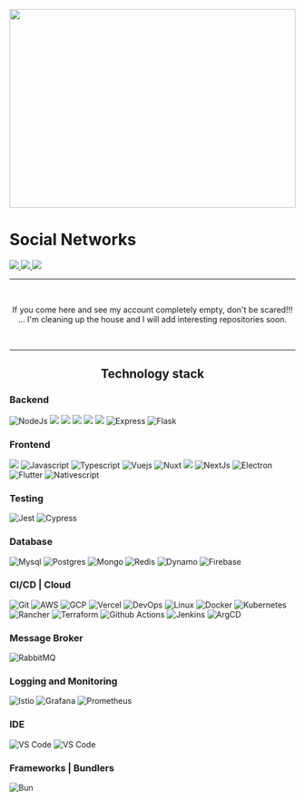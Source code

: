 <p align="center">
  <img src="https://media.licdn.com/dms/image/D5616AQHPqOtAY15sug/profile-displaybackgroundimage-shrink_350_1400/0/1719071730138?e=1726099200&v=beta&t=YHGuyXfD5TZH1z1p806Ellua2cGgLcix1lyksHQkNGE" height="350" width="100%">
</p>

<h1>Social Networks</h1>

<p>
  <a href="https://www.linkedin.com/in/pazfelipe" alt="Linkedin" target="_blank">
    <img src="https://img.shields.io/badge/-Linkedin-0e76a8?style=for-the-badge&logo=Linkedin&logoColor=white&link=https://www.linkedin.com/in/pazfelipe/"/>
  </a>
  
  <a href="https://t.me/felipepaz" alt="Telegram" target="_blank">
    <img src="https://img.shields.io/badge/Telegram-2CA5E0?style=for-the-badge&logo=telegram&logoColor=white"/>
  </a>

  <a href="https://www.instagram.com/felipepaz/" alt="Instagram" target="_blank">
    <img src="https://img.shields.io/badge/Instagram-E4405F?style=for-the-badge&logo=instagram&logoColor=white"/>
  </a>
</p>

---

</br>
<p align="center">
  If you come here and see my account completely empty, don't be scared!!! ... I'm cleaning up the house and I will add interesting repositories soon.
</p>
</br>

---



<h2 align="center">Technology stack</h2>

<h3>Backend</h3>
<p>
  <img src="https://img.shields.io/badge/Node.js-43853D?style=for-the-badge&logo=node.js&logoColor=white" alt="NodeJs">
  <img src="https://img.shields.io/badge/python-3670A0?style=for-the-badge&logo=python&logoColor=ffdd54" atl="Python"/>
  <img src="https://img.shields.io/badge/go-%2300ADD8.svg?style=for-the-badge&logo=go&logoColor=white" atl="Golang"/>
  <img src="https://img.shields.io/badge/dart-%230175C2.svg?style=for-the-badge&logo=dart&logoColor=white" atl="Dart"/>
  <img src="https://img.shields.io/badge/rust-%23000000.svg?style=for-the-badge&logo=rust&logoColor=white" atl="Rust"/>
  <img src="https://img.shields.io/badge/shell_script-%23121011.svg?style=for-the-badge&logo=gnu-bash&logoColor=white" atl="Shell Script"/>
  <img src="https://img.shields.io/badge/Express.js-404D59?style=for-the-badge&logo=express&logoColor=white" alt="Express">
  <img src="https://img.shields.io/badge/Flask-000000?style=flat&logo=flask&logoColor=white" alt="Flask">
</p>

<h3>Frontend</h3>
<p>
  <img src="https://img.shields.io/badge/-GraphQL-E10098?style=for-the-badge&logo=graphql&logoColor=white" atl="GraphQL"/>
  <img src="https://img.shields.io/badge/JavaScript-F7DF1E?style=for-the-badge&logo=javascript&logoColor=black" alt="Javascript">
  <img src="https://img.shields.io/badge/TypeScript-007ACC?style=for-the-badge&logo=typescript&logoColor=white" alt="Typescript">
  <img src="https://img.shields.io/badge/Vue.js-35495E?style=for-the-badge&logo=vue.js&logoColor=4FC08D" alt="Vuejs">
  <img src="https://img.shields.io/badge/nuxt.js-00C58E?style=for-the-badge&logo=nuxt.js&logoColor=white" alt="Nuxt">
  <img src="https://img.shields.io/badge/react-%2320232a.svg?style=for-the-badge&logo=react&logoColor=%2361DAFB" atl="React"/>
  <img src="https://img.shields.io/badge/Next-black?style=for-the-badge&logo=next.js&logoColor=white" alt="NextJs"/>
  <img src="https://img.shields.io/badge/Electron-191970?style=for-the-badge&logo=Electron&logoColor=white" alt="Electron"/>
  <img src="https://img.shields.io/badge/Flutter-02569B?style=for-the-badge&logo=flutter&logoColor=white" alt="Flutter">
  <img src="https://img.shields.io/badge/NativeScript-3655FF?style=for-the-badge&logo=NativeScript&logoColor=black" alt="Nativescript">
</p>

<h3>Testing</h3>
<p>
  <img src="https://img.shields.io/badge/-jest-%23C21325?style=for-the-badge&logo=jest&logoColor=white" alt="Jest"/>
  <img src="https://img.shields.io/badge/-cypress-%23E5E5E5?style=for-the-badge&logo=cypress&logoColor=058a5e" alt="Cypress"/>
</p>

<h3>Database</h3>
<p>
  <img src="https://img.shields.io/badge/MySQL-00000F?style=for-the-badge&logo=mysql&logoColor=white" alt="Mysql">
  <img src="https://img.shields.io/badge/postgres-%23316192.svg?style=for-the-badge&logo=postgresql&logoColor=white" alt="Postgres"/>
  <img src="https://img.shields.io/badge/MongoDB-4EA94B?style=for-the-badge&logo=mongodb&logoColor=white" alt="Mongo">
  <img src="https://img.shields.io/badge/redis-%23DD0031.svg?&style=for-the-badge&logo=redis&logoColor=white" alt="Redis">
  <img src="https://img.shields.io/badge/Amazon%20DynamoDB-4053D6?style=for-the-badge&logo=Amazon%20DynamoDB&logoColor=white" alt="Dynamo">
  <img src="https://img.shields.io/badge/firebase-ffca28?style=for-the-badge&logo=firebase&logoColor=black" alt="Firebase">
</p>

<h3>CI/CD | Cloud</h3>
<p>
  <img src="https://img.shields.io/badge/Git-F05032?style=for-the-badge&logo=git&logoColor=white" alt="Git">
  <img src="https://img.shields.io/badge/AWS-%23FF9900.svg?style=for-the-badge&logo=amazon-aws&logoColor=white" alt="AWS"/>
  <img src="https://img.shields.io/badge/GoogleCloud-%234285F4.svg?style=for-the-badge&logo=google-cloud&logoColor=white" alt="GCP"/>
  <img src="https://img.shields.io/badge/Vercel-000000?style=for-the-badge&logo=vercel&logoColor=white" alt="Vercel"/>
  <img src="https://img.shields.io/badge/DevOps-BCC624?style=for-the-badge&logo=google&logoColor=black" alt="DevOps">
  <img src="https://img.shields.io/badge/Linux-FCC624?style=for-the-badge&logo=linux&logoColor=black" alt="Linux">
  <img src="https://img.shields.io/badge/Docker-2CA5E0?style=for-the-badge&logo=docker&logoColor=white" alt="Docker">
  <img src="https://img.shields.io/badge/Kubernetes-2CA5E0?style=for-the-badge&logo=kubernetes&logoColor=white" alt="Kubernetes">
  <img src="https://img.shields.io/badge/Rancher-0075A8?style=for-the-badge&logo=rancher&logoColor=white" alt="Rancher">
  <img src="https://img.shields.io/badge/Terraform-594CDE?style=for-the-badge&logo=terraform&logoColor=white" alt="Terraform">
  <img src="https://img.shields.io/badge/github%20actions-%232671E5.svg?style=for-the-badge&logo=githubactions&logoColor=white" alt="Github Actions"/>
  <img src="https://img.shields.io/badge/Jenkins-E0C3A4?style=for-the-badge&logo=jenkins&logoColor=black" alt="Jenkins">
  <img src="https://img.shields.io/badge/Argo%20CD-1e0b3e?style=for-the-badge&logo=argo&logoColor=#d16044" alt="ArgCD">
  
</p>

<h3>Message Broker</h3>
<p>
  <img src="https://img.shields.io/badge/Rabbitmq-FF6600?style=for-the-badge&logo=rabbitmq&logoColor=white" alt="RabbitMQ"/>
</p>

<h3>Logging and Monitoring</h3>
<p>
  <img src="https://img.shields.io/badge/Istio-466BB0?style=for-the-badge&logo=Istio&logoColor=white" alt="Istio"/>
  <img src="https://img.shields.io/badge/grafana-%23F46800.svg?style=for-the-badge&logo=grafana&logoColor=white" alt="Grafana"/>
  <img src="https://img.shields.io/badge/Prometheus-E6522C?style=for-the-badge&logo=Prometheus&logoColor=white" alt="Prometheus"/>
</p>

<h3>IDE</h3>
<p>
  <img src="https://img.shields.io/badge/VS%20Code%20Insiders-35b393.svg?style=for-the-badge&logo=visual-studio-code&logoColor=white" alt="VS Code">
  <img src="https://img.shields.io/badge/Postman-FF6C37?style=for-the-badge&logo=Postman&logoColor=white" alt="VS Code">
</p>

<h3>Frameworks | Bundlers</h3>
<p>
  <img src="https://img.shields.io/badge/bun-282a36?style=for-the-badge&logo=bun&logoColor=fbf0df" alt="Bun">
</p>

